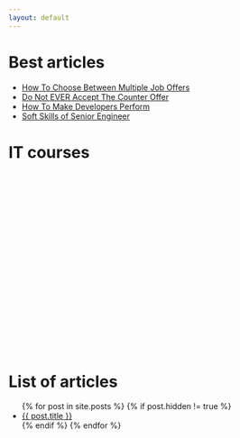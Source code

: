 ```yaml
---
layout: default
---
```


# Best articles
<ul class="posts-list">
    <li>
        <a target="_blank" href="/How-To-Choose-Between-Multiple-Job-Offers/">How To Choose Between Multiple Job Offers</a>
    </li>
    <li>
        <a target="_blank" href="/Do-Not-Ever-Accept-Counter-Offer/">Do Not EVER Accept The Counter Offer</a>
    </li>
    <li>
        <a target="_blank" href="/How-To-Make-Developers-Perform/">How To Make Developers Perform</a>
    </li>
    <li>
        <a target="_blank" href="/Soft-Skills-of-Senior-Developer/">Soft Skills of Senior Engineer</a>
    </li>
</ul>

# IT courses

<div class="video-container" id="video-container">
  <iframe
    id="lazy-iframe"
    title="Software Testing Course by Ilarion Halushka"
    frameborder="0"
    class="video-container"
    width="560"
    height="315"
    allow="accelerometer; autoplay; clipboard-write; encrypted-media; gyroscope; picture-in-picture" allowfullscreen>
  </iframe>
</div>

<script async>
  const myElement = document.querySelector('#video-container');
  const lazyIframe = document.querySelector("#lazy-iframe");

  const options = {
    rootMargin: '50px',
    threshold: 0.01
  };

  const callback = function(entries, observer) {
    entries.forEach(entry => {
      if (entry.isIntersecting) {
        lazyIframe.src = "https://www.youtube.com/embed/M1kwub3H0AI?autoplay=0&start=1269&cc_lang_pref=ru&cc_load_policy=1";
        lazyIframe.style.display = "block";
        console.log('Element is visible');
        observer.unobserve(entry.target);
      }
    });
  };

  const observer = new IntersectionObserver(callback, options);
  observer.observe(myElement);
</script>


# List of articles
<ul class="posts-list">
  {% for post in site.posts %}
    {% if post.hidden != true %}
        <li>
          <a href="{{ post.url }}">{{ post.title }}</a>
        </li>
    {% endif %}
  {% endfor %}
</ul>
